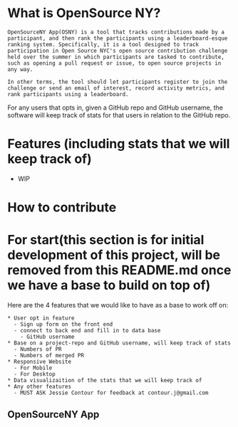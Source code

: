 # What is OpenSource NY?
    OpenSourceNY App(OSNY) is a tool that tracks contributions made by a participant, and then rank the participants using a leaderboard-esque ranking system. Specifically, it is a tool designed to track participation in Open Source NYC's open source contribution challenge held over the summer in which participants are tasked to contribute, such as opening a pull request or issue, to open source projects in any way.

    In other terms, the tool should let participants register to join the challenge or send an email of interest, record activity metrics, and rank participants using a leaderboard.


  For any users that opts in, given a GitHub repo and GitHub username, the software will keep track of stats for that users in relation to the GitHub repo.

# Features (including stats that we will keep track of)
  - WIP

# How to contribute


# For start(this section is for initial development of this project, will be removed from this README.md once we have a base to build on top of)
  Here are the 4 features that we would like to have as a base to work off on:

    * User opt in feature
      - Sign up form on the front end
      - connect to back end and fill in to data base
        - GitHub username
    * Base on a project-repo and GitHub username, will keep track of stats
      - Numbers of PR
      - Numbers of merged PR
    * Responsive Website
      - For Mobile
      - For Desktop
    * Data visualizaition of the stats that we will keep track of
    * Any other features
      - MUST ASK Jessie Contour for feedback at contour.j@gmail.com
<h2>OpenSourceNY App</h2>


